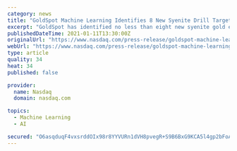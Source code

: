 ```yaml
---
category: news
title: "GoldSpot Machine Learning Identifies 8 New Syenite Drill Targets at Northstar's Miller Gold Property"
excerpt: "GoldSpot has identified no less than eight new syenite gold exploration targets along 2 property-wide trends, providing numerous drill targets that can potentially result in a number of new gold discoveries on the Property \"states Brian P."
publishedDateTime: 2021-01-11T13:30:00Z
originalUrl: "https://www.nasdaq.com/press-release/goldspot-machine-learning-identifies-8-new-syenite-drill-targets-at-northstars-miller"
webUrl: "https://www.nasdaq.com/press-release/goldspot-machine-learning-identifies-8-new-syenite-drill-targets-at-northstars-miller"
type: article
quality: 34
heat: 34
published: false

provider:
  name: Nasdaq
  domain: nasdaq.com

topics:
  - Machine Learning
  - AI

secured: "O6asqduqF4vxsrddOIx98r8YYVURn1dVH8pvegR+S9B6BxG9KCA5l4gp2bFoA8HYXHdvhIaMeNqEwfAfJ1ZBq3dWMrSMzzaPUoDDqUU0FdDpGHWkER72X7LuKHFI5wlHaWVTBpeCL4AGk9xge19+eV24N62luqruZt7ngRD1Wsq5rJkWL+P1pc83jeKs46WYsY8ZwftHRf7E4A7vE7UFBZNnSue5fVyZCyUJisnTd34uBy7b1ausKcQj2n0H6XAsX/DfqKi19ZNZk7bHRNT0OU3/V7WiYtm49Z4zuOzDsnem51GkbAdC1d5lyjp2R/XHIp9CZ0uilUrLf/AbW5vwucjgIZjEW6O6K8iQclMHV4M=;b0zVT69Xox2iVJ0sL4/icg=="
---
```


